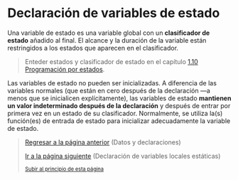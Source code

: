 # Declaración de variables de estado
Una variable de estado es una variable global con un **clasificador de estado** añadido al final. El alcance y la duración de la variable están restringidos a los estados que aparecen en el clasificador.

> Enteder estados y clasificador de estado en el capítulo [1.10 Programación por estados](../01-Introduccion/10-programacion-por-estados.md).

Las variables de estado no pueden ser inicializadas. A diferencia de las variables normales (que están en cero después de la declaración —a menos que se inicialicen explícitamente), las variables de estado **mantienen un valor indeterminado después de la declaración** y después de entrar por primera vez en un estado de su clasificador. Normalmente, se utiliza la(s) función(es) de entrada de estado para inicializar adecuadamente la variable de estado.

> [Regresar a la página anterior](00-datos-y-declaraciones.md) (Datos y declaraciones)
>
> [Ir a la página siguiente](02-declaracion-de-variables-locales-estaticas.md) (Declaración de variables locales estáticas)
>
> <sub>[Subir al principio de esta página](#declaración-de-variables-de-estado)</sub>